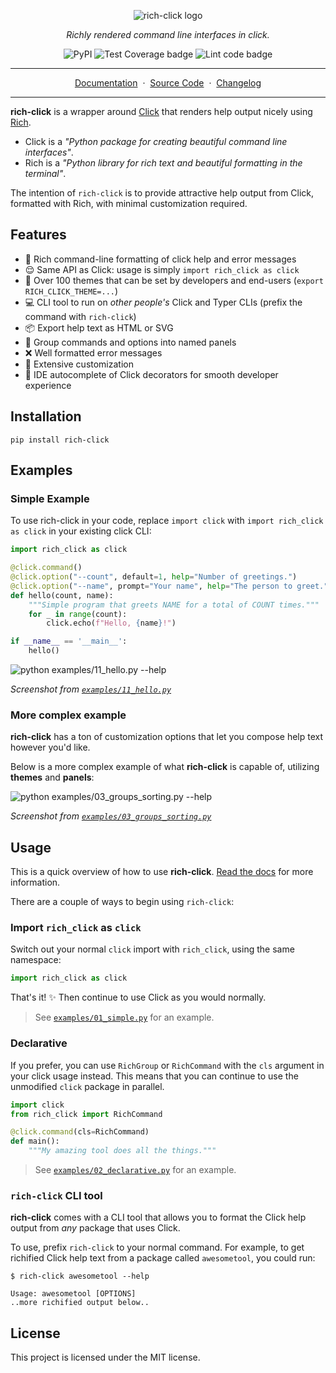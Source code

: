 <p align="center">
    <picture>
        <source media="(prefers-color-scheme: dark)" srcset="https://raw.githubusercontent.com/ewels/rich-click/main/docs/images/rich-click-logo-darkmode.png">
        <img alt="rich-click logo" src="https://raw.githubusercontent.com/ewels/rich-click/main/docs/images/rich-click-logo.png">
    </picture>
</p>
<p align="center">
    <em>Richly rendered command line interfaces in click.</em>
</p>
<p align="center">
    <img src="https://img.shields.io/pypi/v/rich-click?logo=pypi" alt="PyPI"/>
    <img src="https://github.com/ewels/rich-click/workflows/Test%20Coverage/badge.svg" alt="Test Coverage badge">
    <img src="https://github.com/ewels/rich-click/workflows/Lint%20code/badge.svg" alt="Lint code badge">
</p>

---

<p align="center">
    <a href="https://ewels.github.io/rich-click">Documentation</a>&nbsp&nbsp·&nbsp&nbsp<a href="https://github.com/ewels/rich-click">Source Code</a>&nbsp&nbsp·&nbsp&nbsp<a href="https://github.com/ewels/rich-click">Changelog</a>
</p>

---

<!--include-start-->
**rich-click** is a wrapper around [Click](https://click.palletsprojects.com/) that renders help output nicely using [Rich](https://github.com/Textualize/rich).

- Click is a _"Python package for creating beautiful command line interfaces"_.
- Rich is a _"Python library for rich text and beautiful formatting in the terminal"_.

The intention of `rich-click` is to provide attractive help output from
Click, formatted with Rich, with minimal customization required.

## Features

- 🌈 Rich command-line formatting of click help and error messages
- 😌 Same API as Click: usage is simply `import rich_click as click`
- 🎨 Over 100 themes that can be set by developers and end-users (`export RICH_CLICK_THEME=...`)
- 💻 CLI tool to run on _other people's_ Click and Typer CLIs (prefix the command with `rich-click`)
- 📦 Export help text as HTML or SVG
- 🎁 Group commands and options into named panels
- ❌ Well formatted error messages
- 💫 Extensive customization
- 🤖 IDE autocomplete of Click decorators for smooth developer experience

## Installation

```shell
pip install rich-click
```

## Examples

### Simple Example

To use rich-click in your code, replace `import click` with `import rich_click as click` in your existing click CLI:

```python
import rich_click as click

@click.command()
@click.option("--count", default=1, help="Number of greetings.")
@click.option("--name", prompt="Your name", help="The person to greet.")
def hello(count, name):
    """Simple program that greets NAME for a total of COUNT times."""
    for _ in range(count):
        click.echo(f"Hello, {name}!")

if __name__ == '__main__':
    hello()
```

![`python examples/11_hello.py --help`](docs/images/hello.svg)

_Screenshot from [`examples/11_hello.py`](examples/11_hello.py)_

### More complex example

**rich-click** has a ton of customization options that let you compose help text however you'd like.

Below is a more complex example of what **rich-click** is capable of, utilizing **themes** and **panels**:

![`python examples/03_groups_sorting.py --help`](docs/images/command_groups.svg)

_Screenshot from [`examples/03_groups_sorting.py`](examples/03_groups_sorting.py)_

## Usage

This is a quick overview of how to use **rich-click**. [Read the docs](https://ewels.github.io/rich-click) for more information.

There are a couple of ways to begin using `rich-click`:

### Import `rich_click` as `click`

Switch out your normal `click` import with `rich_click`, using the same namespace:

```python
import rich_click as click
```

That's it! ✨ Then continue to use Click as you would normally.

> See [`examples/01_simple.py`](https://github.com/ewels/rich-click/blob/main/examples/01_simple.py) for an example.

### Declarative

If you prefer, you can use `RichGroup` or `RichCommand` with the `cls` argument in your click usage instead.
This means that you can continue to use the unmodified `click` package in parallel.

```python
import click
from rich_click import RichCommand

@click.command(cls=RichCommand)
def main():
    """My amazing tool does all the things."""
```

> See [`examples/02_declarative.py`](https://github.com/ewels/rich-click/blob/main/examples/02_declarative.py) for an example.

### `rich-click` CLI tool

**rich-click** comes with a CLI tool that allows you to format the Click help output from _any_ package that uses Click.

To use, prefix `rich-click` to your normal command.
For example, to get richified Click help text from a package called `awesometool`, you could run:

```console
$ rich-click awesometool --help

Usage: awesometool [OPTIONS]
..more richified output below..
```

## License

This project is licensed under the MIT license.
